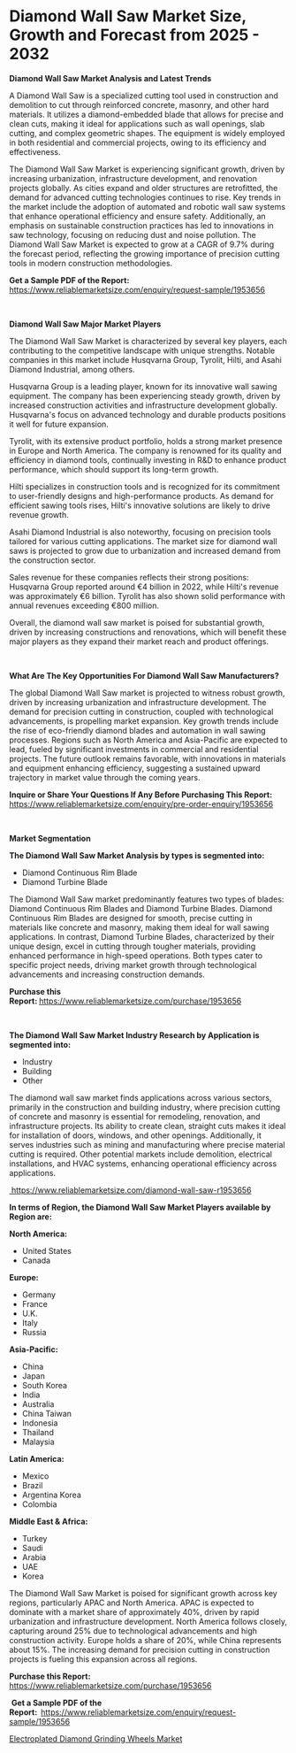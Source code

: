 <p><h1>Diamond Wall Saw Market Size, Growth and Forecast from 2025 - 2032</h1></p><p><strong>Diamond Wall Saw Market Analysis and Latest Trends</strong></p>
<p><p>A Diamond Wall Saw is a specialized cutting tool used in construction and demolition to cut through reinforced concrete, masonry, and other hard materials. It utilizes a diamond-embedded blade that allows for precise and clean cuts, making it ideal for applications such as wall openings, slab cutting, and complex geometric shapes. The equipment is widely employed in both residential and commercial projects, owing to its efficiency and effectiveness.</p><p>The Diamond Wall Saw Market is experiencing significant growth, driven by increasing urbanization, infrastructure development, and renovation projects globally. As cities expand and older structures are retrofitted, the demand for advanced cutting technologies continues to rise. Key trends in the market include the adoption of automated and robotic wall saw systems that enhance operational efficiency and ensure safety. Additionally, an emphasis on sustainable construction practices has led to innovations in saw technology, focusing on reducing dust and noise pollution. The Diamond Wall Saw Market is expected to grow at a CAGR of 9.7% during the forecast period, reflecting the growing importance of precision cutting tools in modern construction methodologies.</p></p>
<p><strong>Get a Sample PDF of the Report:&nbsp;</strong> <a href="https://www.reliablemarketsize.com/enquiry/request-sample/1953656?utm_campaign=2278&utm_medium=2&utm_source=Github&utm_content=ia&utm_term=21022025&utm_id=diamond-wall-saw">https://www.reliablemarketsize.com/enquiry/request-sample/1953656</a></p>
<p>&nbsp;</p>
<p><strong>Diamond Wall Saw Major Market Players</strong></p>
<p><p>The Diamond Wall Saw Market is characterized by several key players, each contributing to the competitive landscape with unique strengths. Notable companies in this market include Husqvarna Group, Tyrolit, Hilti, and Asahi Diamond Industrial, among others.</p><p>Husqvarna Group is a leading player, known for its innovative wall sawing equipment. The company has been experiencing steady growth, driven by increased construction activities and infrastructure development globally. Husqvarna's focus on advanced technology and durable products positions it well for future expansion.</p><p>Tyrolit, with its extensive product portfolio, holds a strong market presence in Europe and North America. The company is renowned for its quality and efficiency in diamond tools, continually investing in R&D to enhance product performance, which should support its long-term growth.</p><p>Hilti specializes in construction tools and is recognized for its commitment to user-friendly designs and high-performance products. As demand for efficient sawing tools rises, Hilti's innovative solutions are likely to drive revenue growth. </p><p>Asahi Diamond Industrial is also noteworthy, focusing on precision tools tailored for various cutting applications. The market size for diamond wall saws is projected to grow due to urbanization and increased demand from the construction sector.</p><p>Sales revenue for these companies reflects their strong positions: Husqvarna Group reported around €4 billion in 2022, while Hilti's revenue was approximately €6 billion. Tyrolit has also shown solid performance with annual revenues exceeding €800 million.</p><p>Overall, the diamond wall saw market is poised for substantial growth, driven by increasing constructions and renovations, which will benefit these major players as they expand their market reach and product offerings.</p></p>
<p>&nbsp;</p>
<p><strong>What Are The Key Opportunities For Diamond Wall Saw Manufacturers?</strong></p>
<p><p>The global Diamond Wall Saw market is projected to witness robust growth, driven by increasing urbanization and infrastructure development. The demand for precision cutting in construction, coupled with technological advancements, is propelling market expansion. Key growth trends include the rise of eco-friendly diamond blades and automation in wall sawing processes. Regions such as North America and Asia-Pacific are expected to lead, fueled by significant investments in commercial and residential projects. The future outlook remains favorable, with innovations in materials and equipment enhancing efficiency, suggesting a sustained upward trajectory in market value through the coming years.</p></p>
<p><strong>Inquire or Share Your Questions If Any Before Purchasing This Report:</strong> <a href="https://www.reliablemarketsize.com/enquiry/pre-order-enquiry/1953656?utm_campaign=2278&utm_medium=2&utm_source=Github&utm_content=ia&utm_term=21022025&utm_id=diamond-wall-saw">https://www.reliablemarketsize.com/enquiry/pre-order-enquiry/1953656</a></p>
<p>&nbsp;</p>
<p><strong>Market Segmentation</strong></p>
<p><strong>The Diamond Wall Saw Market Analysis by types is segmented into:</strong></p>
<p><ul><li>Diamond Continuous Rim Blade</li><li>Diamond Turbine Blade</li></ul></p>
<p><p>The Diamond Wall Saw market predominantly features two types of blades: Diamond Continuous Rim Blades and Diamond Turbine Blades. Diamond Continuous Rim Blades are designed for smooth, precise cutting in materials like concrete and masonry, making them ideal for wall sawing applications. In contrast, Diamond Turbine Blades, characterized by their unique design, excel in cutting through tougher materials, providing enhanced performance in high-speed operations. Both types cater to specific project needs, driving market growth through technological advancements and increasing construction demands.</p></p>
<p><strong>Purchase this Report:&nbsp;</strong><a href="https://www.reliablemarketsize.com/purchase/1953656?utm_campaign=2278&utm_medium=2&utm_source=Github&utm_content=ia&utm_term=21022025&utm_id=diamond-wall-saw">https://www.reliablemarketsize.com/purchase/1953656</a></p>
<p>&nbsp;</p>
<p><strong>The Diamond Wall Saw Market Industry Research by Application is segmented into:</strong></p>
<p><ul><li>Industry</li><li>Building</li><li>Other</li></ul></p>
<p><p>The diamond wall saw market finds applications across various sectors, primarily in the construction and building industry, where precision cutting of concrete and masonry is essential for remodeling, renovation, and infrastructure projects. Its ability to create clean, straight cuts makes it ideal for installation of doors, windows, and other openings. Additionally, it serves industries such as mining and manufacturing where precise material cutting is required. Other potential markets include demolition, electrical installations, and HVAC systems, enhancing operational efficiency across applications.</p></p>
<p><a href="https://www.reliablemarketsize.com/diamond-wall-saw-r1953656?utm_campaign=2278&utm_medium=2&utm_source=Github&utm_content=ia&utm_term=21022025&utm_id=diamond-wall-saw">&nbsp;https://www.reliablemarketsize.com/diamond-wall-saw-r1953656</a></p>
<p><strong>In terms of Region, the Diamond Wall Saw Market Players available by Region are:</strong></p>
<p>
    <p> <strong> North America: </strong>
        <ul>
            <li>United States</li>
            <li>Canada</li>
        </ul>
        </p> 
    <p> <strong> Europe: </strong>
        <ul>
            <li>Germany</li>
            <li>France</li>
            <li>U.K.</li>
            <li>Italy</li>
            <li>Russia</li>
        </ul>
        </p> 
    <p> <strong> Asia-Pacific: </strong>
        <ul>
            <li>China</li>
            <li>Japan</li>
            <li>South Korea</li>
            <li>India</li>
            <li>Australia</li>
            <li>China Taiwan</li>
            <li>Indonesia</li>
            <li>Thailand</li>
            <li>Malaysia</li>
        </ul>
        </p> 
    <p> <strong> Latin America: </strong>
        <ul>
            <li>Mexico</li>
            <li>Brazil</li>
            <li>Argentina Korea</li>
            <li>Colombia</li>
        </ul>
        </p> 
    <p> <strong> Middle East & Africa: </strong>
        <ul>
            <li>Turkey</li>
            <li>Saudi</li>
            <li>Arabia</li>
            <li>UAE</li>
            <li>Korea</li>
        </ul>
    </p>
    </p>
<p><p>The Diamond Wall Saw Market is poised for significant growth across key regions, particularly APAC and North America. APAC is expected to dominate with a market share of approximately 40%, driven by rapid urbanization and infrastructure development. North America follows closely, capturing around 25% due to technological advancements and high construction activity. Europe holds a share of 20%, while China represents about 15%. The increasing demand for precision cutting in construction projects is fueling this expansion across all regions.</p></p>
<p><strong>Purchase this Report: </strong><a href="https://www.reliablemarketsize.com/purchase/1953656?utm_campaign=2278&utm_medium=2&utm_source=Github&utm_content=ia&utm_term=21022025&utm_id=diamond-wall-saw">https://www.reliablemarketsize.com/purchase/1953656</a></p>
<p>&nbsp;<strong>Get a Sample PDF of the Report:&nbsp;&nbsp;</strong><a href="https://www.reliablemarketsize.com/enquiry/request-sample/1953656?utm_campaign=2278&utm_medium=2&utm_source=Github&utm_content=ia&utm_term=21022025&utm_id=diamond-wall-saw">https://www.reliablemarketsize.com/enquiry/request-sample/1953656</a></p>
<p><strong></strong></p>
<p><p><a href="https://github.com/janraimondo83/Market-Research-Report-List-1/blob/main/electroplated-diamond-grinding-wheels-market.md?utm_campaign=2278&utm_medium=2&utm_source=Github&utm_content=ia&utm_term=21022025&utm_id=diamond-wall-saw">Electroplated Diamond Grinding Wheels Market</a></p></p>